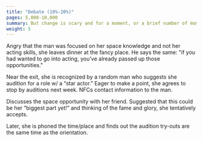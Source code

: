 ```yaml
---
title: "Debate (10%-20%)"
pages: 5,000-10,000
summary: But change is scary and for a moment, or a brief number of moments, the main character doubts the journey they must take. Can I face this challenge? Do I have what it takes? Should I go at all? It is the last chance for the hero to chicken out.
weight: 5
---
```

Angry that the man was focused on her space knowledge and not her acting skills, she leaves dinner at the fancy place. He says the same: "if you had wanted to go into acting, you've already passed up those opportunities."

Near the exit, she is recognized by a random man who suggests she audition for a role w/ a “star actor.” Eager to make a point, she agrees to stop by auditions next week. NFCs contact information to the man.

Discusses the space opportunity with her friend. Suggested that this could be her “biggest part yet!” and thinking of the fame and glory, she tentatively accepts.

Later, she is phoned the time/place and finds out the audition try-outs are the same time as the orientation. 
